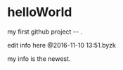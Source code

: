# helloWorld
my first github project -- .




edit info here @2016-11-10 13:51.byzk

my info is the newest.
